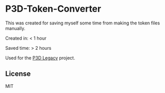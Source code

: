 # P3D-Token-Converter

This was created for saving myself some time from making the token files manually.

Created in: < 1 hour

Saved time: > 2 hours

Used for the [P3D Legacy](https://github.com/P3D-Legacy/P3D-Legacy) project.

## License
MIT

